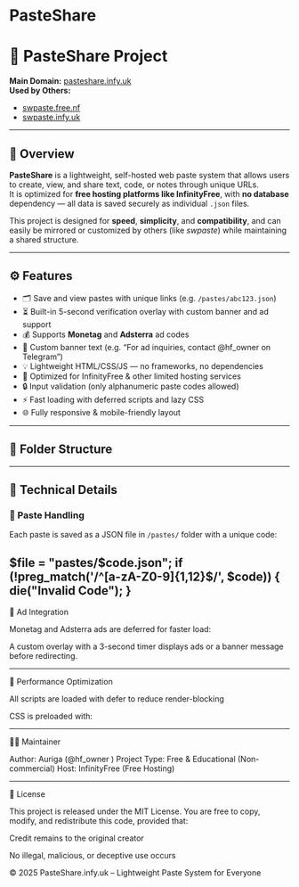 # PasteShare

# 📝 PasteShare Project

**Main Domain:** [pasteshare.infy.uk](https://pasteshare.infy.uk)  
**Used by Others:**  
- [swpaste.free.nf](https://swpaste.free.nf)  
- [swpaste.infy.uk](https://swpaste.infy.uk)

---

## 📘 Overview

**PasteShare** is a lightweight, self-hosted web paste system that allows users to create, view, and share text, code, or notes through unique URLs.  
It is optimized for **free hosting platforms like InfinityFree**, with **no database** dependency — all data is saved securely as individual `.json` files.

This project is designed for **speed**, **simplicity**, and **compatibility**, and can easily be mirrored or customized by others (like *swpaste*) while maintaining a shared structure.

---

## ⚙️ Features

- 🗂️ Save and view pastes with unique links (e.g. `/pastes/abc123.json`)
- ⏳ Built-in 5-second verification overlay with custom banner and ad support
- 💰 Supports **Monetag** and **Adsterra** ad codes
- 📢 Custom banner text (e.g. “For ad inquiries, contact @hf_owner on Telegram”)
- 💡 Lightweight HTML/CSS/JS — no frameworks, no dependencies
- 🚀 Optimized for InfinityFree & other limited hosting services
- 🔒 Input validation (only alphanumeric paste codes allowed)
- ⚡ Fast loading with deferred scripts and lazy CSS
- 🌐 Fully responsive & mobile-friendly layout

---

## 📁 Folder Structure


---

## 🧩 Technical Details

### 🔹 Paste Handling
Each paste is saved as a JSON file in `/pastes/` folder with a unique code:

$file = "pastes/$code.json";
if (!preg_match('/^[a-zA-Z0-9]{1,12}$/', $code)) { die("Invalid Code"); }
---

🔹 Ad Integration

Monetag and Adsterra ads are deferred for faster load:

<script defer src="//pairturnnumerous.com/6f4ca94babeddfb7669e670b8b570c3d/invoke.js"></script>

A custom overlay with a 3-second timer displays ads or a banner message before redirecting.

---
🔹 Performance Optimization

All scripts are loaded with defer to reduce render-blocking

CSS is preloaded with:

<link rel="preload" href="/css/main.css" as="style" onload="this.rel='stylesheet'">

---

👨‍💻 Maintainer

Author: Auriga (@hf_owner
)
Project Type: Free & Educational (Non-commercial)
Host: InfinityFree (Free Hosting)

---
🪪 License

This project is released under the MIT License.
You are free to copy, modify, and redistribute this code, provided that:

Credit remains to the original creator

No illegal, malicious, or deceptive use occurs

© 2025 PasteShare.infy.uk – Lightweight Paste System for Everyone
